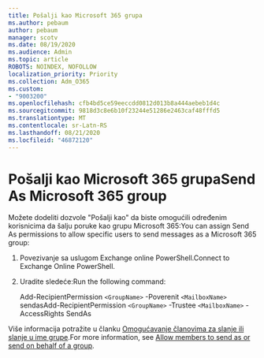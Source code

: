```yaml
---
title: Pošalji kao Microsoft 365 grupa
ms.author: pebaum
author: pebaum
manager: scotv
ms.date: 08/19/2020
ms.audience: Admin
ms.topic: article
ROBOTS: NOINDEX, NOFOLLOW
localization_priority: Priority
ms.collection: Adm_O365
ms.custom:
- "9003200"
ms.openlocfilehash: cfb4bd5ce59eeccdd0812d013b8a444aebeb1d4c
ms.sourcegitcommit: 9818d3c8e6b10f23244e51286e2463caf48fffd5
ms.translationtype: MT
ms.contentlocale: sr-Latn-RS
ms.lasthandoff: 08/21/2020
ms.locfileid: "46872120"
---
```

# <a name="send-as-microsoft-365-group"></a><span data-ttu-id="1d06a-102">Pošalji kao Microsoft 365 grupa</span><span class="sxs-lookup"><span data-stu-id="1d06a-102">Send As Microsoft 365 group</span></span>

<span data-ttu-id="1d06a-103">Možete dodeliti dozvole "Pošalji kao" da biste omogućili određenim korisnicima da šalju poruke kao grupu Microsoft 365:</span><span class="sxs-lookup"><span data-stu-id="1d06a-103">You can assign Send As permissions to allow specific users to send messages as a Microsoft 365 group:</span></span>  

1. <span data-ttu-id="1d06a-104">Povezivanje sa uslugom Exchange online PowerShell.</span><span class="sxs-lookup"><span data-stu-id="1d06a-104">Connect to Exchange Online PowerShell.</span></span>  

2. <span data-ttu-id="1d06a-105">Uradite sledeće:</span><span class="sxs-lookup"><span data-stu-id="1d06a-105">Run the following command:</span></span>  

    <span data-ttu-id="1d06a-106">Add-RecipientPermission `<GroupName>` -Poverenit `<MailboxName>` sendas</span><span class="sxs-lookup"><span data-stu-id="1d06a-106">Add-RecipientPermission `<GroupName>` -Trustee `<MailboxName>` -AccessRights SendAs</span></span>

<span data-ttu-id="1d06a-107">Više informacija potražite u članku [Omogućavanje članovima za slanje ili slanje u ime grupe](https://docs.microsoft.com/microsoft-365/admin/create-groups/allow-members-to-send-as-or-send-on-behalf-of-group?view=o365-worldwide).</span><span class="sxs-lookup"><span data-stu-id="1d06a-107">For more information, see [Allow members to send as or send on behalf of a group](https://docs.microsoft.com/microsoft-365/admin/create-groups/allow-members-to-send-as-or-send-on-behalf-of-group?view=o365-worldwide).</span></span>
